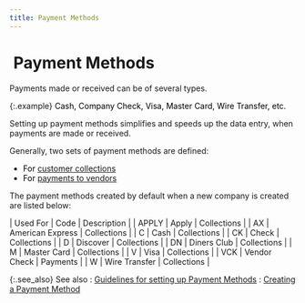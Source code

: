 ```yaml
---
title: Payment Methods
---
```


#  Payment  Methods


Payments made or received can be of several types.


{:.example}
<font color="#000000" class="hcp1">Cash, Company Check, Visa, Master Card, Wire Transfer, 
 etc.</font>


Setting up payment methods simplifies and speeds up the data entry,  when payments are made or received.


Generally, two sets of payment methods are defined:

- <font color="#000000" class="hcp1">For </font>[customer  collections]({{site.sc_baseurl}}/misc/customer_and_vendor_payment_methods.html)<font color="#000000" class="hcp1"> </font>
- <font color="#000000" class="hcp1">For </font>[payments  to vendors]({{site.sc_baseurl}}/misc/customer_and_vendor_payment_methods.html)<font color="#000000" class="hcp1"> </font>



The payment methods created by default when a new company is created  are listed below:


| Used For | Code | Description |
| APPLY | Apply | Collections |
| AX | American Express | Collections |
| C | Cash | Collections |
| CK | Check | Collections |
| D | Discover | Collections |
| DN | Diners Club | Collections |
| M | Master Card | Collections |
| V | Visa | Collections |
| VCK | Vendor Check | Payments |
| W | Wire Transfer | Collections |



{:.see_also}
See also
: [Guidelines  for setting up Payment Methods]({{site.sc_baseurl}}/options/payment-information/payment-methods/guidelines_to_setting_up_payment_methods.html)<font style="color: #008000;" color="#008000"> </font>
: [Creating  a Payment Method]({{site.sc_baseurl}}/options/payment-information/payment-methods/set-up-a-payment-method/creating_a_new_payment_method.html)
